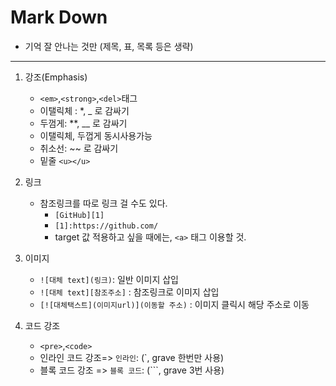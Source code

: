# Mark Down
- 기억 잘 안나는 것만 (제목, 표, 목록 등은 생략)
---

1. 강조(Emphasis)  
    - `<em>`,`<strong>`,`<del>`태그
    - 이탤릭체 : *, _ 로 감싸기
    - 두껌게: **, __ 로 감싸기
    - 이탤릭체, 두껍게 동시사용가능
    - 취소선: ~~ 로 감싸기
    - 밑줄 `<u></u>`
    
2. 링크
    - 참조링크를 따로 링크 걸 수도 있다.
        - `[GitHub][1]`
        - `[1]:https://github.com/`
        - target 값 적용하고 싶을 때에는, `<a>` 태그 이용할 것.

3. 이미지
    - `![대체 text](링크)`: 일반 이미지 삽입
    - `![대체 text][참조주소]` : 참조링크로 이미지 삽입
    - `[![대체택스트](이미지url)](이동할 주소)` : 이미지 클릭시 해당 주소로 이동

4. 코드 강조
    - `<pre>`,`<code>`
    - 인라인 코드 강조=> `인라인`: (`, grave 한번만 사용) 
    - 블록 코드 강조 => ```블록 코드```: (```, grave 3번 사용)

